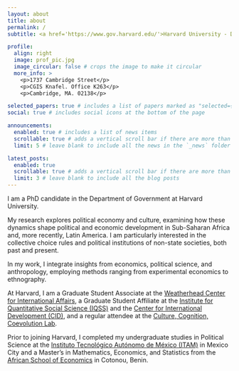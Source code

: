 ```yaml
---
layout: about
title: about
permalink: /
subtitle: <a href='https://www.gov.harvard.edu/'>Harvard University - Department of Government</a>.

profile:
  align: right
  image: prof_pic.jpg
  image_circular: false # crops the image to make it circular
  more_info: >
    <p>1737 Cambridge Street</p>
    <p>CGIS Knafel. Office K263</p>
    <p>Cambridge, MA. 02138</p>

selected_papers: true # includes a list of papers marked as "selected={true}"
social: true # includes social icons at the bottom of the page

announcements:
  enabled: true # includes a list of news items
  scrollable: true # adds a vertical scroll bar if there are more than 3 news items
  limit: 5 # leave blank to include all the news in the `_news` folder

latest_posts:
  enabled: true
  scrollable: true # adds a vertical scroll bar if there are more than 3 new posts items
  limit: 3 # leave blank to include all the blog posts
---
```


I am a PhD candidate in the Department of Government at Harvard University.

My research explores political economy and culture, examining how these dynamics shape political and economic development in Sub-Saharan Africa and, more recently, Latin America. I am particularly interested in the collective choice rules and political institutions of non-state societies, both past and present.

In my work, I integrate insights from economics, political science, and anthropology, employing methods ranging from experimental economics to ethnography.

At Harvard, I am a Graduate Student Associate at the [Weatherhead Center for International Affairs](https://www.wcfia.harvard.edu/), a Graduate Student Affiliate at the [Institute for Quantitative Social Science (IQSS)](https://www.iq.harvard.edu/) and the [Center for International Development (CID)](https://www.hks.harvard.edu/centers/cid), and a regular attendee at the [Culture, Cognition, Coevolution Lab](https://coevolution.fas.harvard.edu/).

Prior to joining Harvard, I completed my undergraduate studies in Political Science at the [Instituto Tecnológico Autónomo de México (ITAM)](https://www.itam.mx/) in Mexico City and a Master’s in Mathematics, Economics, and Statistics from the [African School of Economics](https://africanschoolofeconomics.com/) in Cotonou, Benin.


